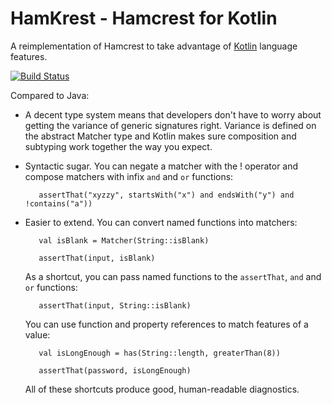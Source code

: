 HamKrest - Hamcrest for Kotlin
==============================

A reimplementation of Hamcrest to take advantage of [Kotlin](https://kotlinlang.org/) language features.

[![Build Status](https://travis-ci.org/npryce/hamkrest.svg?branch=master)](https://travis-ci.org/npryce/hamkrest)

Compared to Java:

 * A decent type system means that developers don't have to worry about getting the variance of generic signatures right.  Variance is defined on the abstract Matcher type and Kotlin makes sure composition and subtyping work together the way you expect.
 * Syntactic sugar. You can negate a matcher with the ! operator and compose matchers with infix `and` and `or` functions:

          assertThat("xyzzy", startsWith("x") and endsWith("y") and !contains("a"))

 * Easier to extend. You can convert named functions into matchers:

          val isBlank = Matcher(String::isBlank)

          assertThat(input, isBlank)

   As a shortcut, you can pass named functions to the `assertThat`, `and` and `or` functions:

          assertThat(input, String::isBlank)

   You can use function and property references to match features of a value:

          val isLongEnough = has(String::length, greaterThan(8))

          assertThat(password, isLongEnough)

   All of these shortcuts produce good, human-readable diagnostics.
